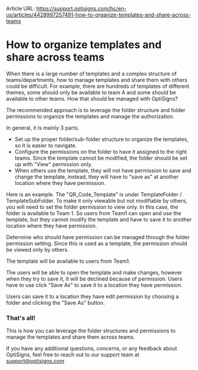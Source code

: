 Article URL: https://support.optisigns.com/hc/en-us/articles/4428997257491-how-to-organize-templates-and-share-across-teams

# How to organize templates and share across teams 

When there is a large number of templates and a complex structure of
teams/departments, how to manage templates and share them with others could be
difficult. For example, there are hundreds of templates of different themes,
some should only be available to team A and some should be available to other
teams. How that should be managed with OptiSigns?

The recommended approach is to leverage the folder structure and folder
permissions to organize the templates and manage the authorization.

In general, it is mainly 3 parts.

  * Set up the proper folder/sub-folder structure to organize the templates, so it is easier to navigate.
  * Configure the permissions on the folder to have it assigned to the right teams. Since the template cannot be modified, the folder should be set up with "View" permission only. 
  * When others use the template, they will not have permission to save and change the template, instead, they will have to "save as" at another location where they have permission.

Here is an example. The "QR_Code_Template" is under TemplateFolder /
TemplateSubFolder. To make it only viewable but not modifiable by others, you
will need to set the folder permission to view only. In this case, the folder
is available to Team 1. So users from Team1 can open and use the template, but
they cannot modify the template and have to save it to another location where
they have permission.

Determine who should have permission can be managed through the folder
permission setting. Since this is used as a template, the permission should be
viewed only by others.

The template will be available to users from Team1.

The users will be able to open the template and make changes, however when
they try to save it, it will be declined because of permission. Users have to
use click "Save As" to save it to a location they have permission.

Users can save it to a location they have edit permission by choosing a folder
and clicking the "Save As" button.

### **That's all!**

This is how you can leverage the folder structures and permissions to manage
the templates and share them across teams.

If you have any additional questions, concerns, or any feedback about
OptiSigns, feel free to reach out to our support team at
[support@optisigns.com](mailto:support@optisigns.com)

